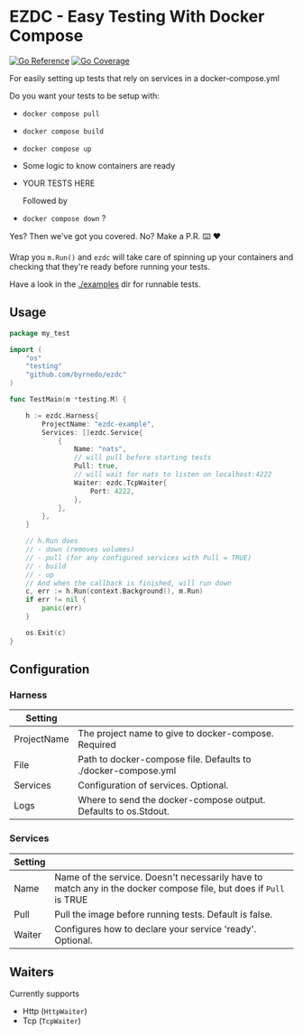 # EZDC - Easy Testing With Docker Compose
[![Go Reference](https://pkg.go.dev/badge/github.com/lynchborg/ezdc.svg)](https://pkg.go.dev/github.com/lynchborg/ezdc)
[![Go Coverage](https://github.com/lynchborg/ezdc/wiki/coverage.svg)](https://raw.githack.com/wiki/lynchborg/ezdc/coverage.html)

For easily setting up tests that rely on services in a docker-compose.yml

Do you want your tests to be setup with:

- `docker compose pull`
- `docker compose build`
- `docker compose up`
- Some logic to know containers are ready
- YOUR TESTS HERE

  Followed by
- `docker compose down` ?

Yes? Then we've got you covered. No? Make a P.R. ⌨️ ❤️

Wrap you `m.Run()` and `ezdc` will take care of spinning up your containers and checking that they're ready before
running your tests.

Have a look in the [./examples](./examples) dir for runnable tests.

## Usage

```go
package my_test

import (
	"os"
	"testing"
	"github.com/byrnedo/ezdc"
)

func TestMain(m *testing.M) {

	h := ezdc.Harness{
		ProjectName: "ezdc-example",
		Services: []ezdc.Service{
			{
				Name: "nats",
				// will pull before starting tests
				Pull: true,
				// will wait for nats to listen on localhost:4222
				Waiter: ezdc.TcpWaiter{
					Port: 4222,
				},
			},
		},
	}

	// h.Run does
	// - down (removes volumes)
	// - pull (for any configured services with Pull = TRUE)
	// - build
	// - up
	// And when the callback is finished, will run down
	c, err := h.Run(context.Background(), m.Run)
	if err != nil {
		panic(err)
	}

	os.Exit(c)
}
```

## Configuration

### Harness

| Setting     |                                                                 |
|-------------|-----------------------------------------------------------------|
| ProjectName | The project name to give to docker-compose. Required            | 
| File        | Path to docker-compose file. Defaults to ./docker-compose.yml   |
| Services    | Configuration of services. Optional.                            |
| Logs        | Where to send the docker-compose output. Defaults to os.Stdout. |

### Services

| Setting |                                                                                                                   |
|---------|-------------------------------------------------------------------------------------------------------------------|
| Name    | Name of the service. Doesn't necessarily have to match any in the docker compose file, but does if `Pull` is TRUE |
| Pull    | Pull the image before running tests. Default is false.                                                            |
| Waiter  | Configures how to declare your service 'ready'. Optional.                                                         |

## Waiters

Currently supports

- Http (`HttpWaiter`)
- Tcp (`TcpWaiter`)
